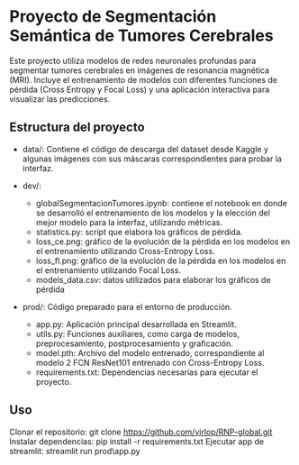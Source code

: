 # Proyecto de Segmentación Semántica de Tumores Cerebrales
Este proyecto utiliza modelos de redes neuronales profundas para segmentar tumores cerebrales en imágenes de resonancia magnética (MRI). Incluye el entrenamiento de modelos con diferentes funciones de pérdida (Cross Entropy y Focal Loss) y una aplicación interactiva para visualizar las predicciones.

## Estructura del proyecto
- data/: Contiene el código de descarga del dataset desde Kaggle y algunas imágenes con sus máscaras correspondientes para probar la interfaz.

- dev/: 
    - globalSegmentacionTumores.ipynb: contiene el notebook en donde se desarrolló el entrenamiento de los modelos y la elección del mejor modelo para la interfaz, utilizando métricas.
    - statistics.py: script que elabora los gráficos de pérdida.
    - loss_ce.png: gráfico de la evolución de la pérdida en los modelos en el entrenamiento utilizando Cross-Entropy Loss.
    - loss_fl.png: gráfico de la evolución de la pérdida en los modelos en el entrenamiento utilizando Focal Loss.
    - models_data.csv: datos utilizados para elaborar los gráficos de pérdida

- prod/: Código preparado para el entorno de producción.
    - app.py: Aplicación principal desarrollada en Streamlit.
    - utils.py: Funciones auxiliares, como carga de modelos, preprocesamiento, postprocesamiento y graficación.
    - model.pth: Archivo del modelo entrenado, correspondiente al modelo 2 FCN ResNet101 entrenado con Cross-Entropy Loss.
    - requirements.txt: Dependencias necesarias para ejecutar el proyecto.

## Uso
Clonar el repositorio:
git clone https://github.com/virlop/RNP-global.git
Instalar dependencias:
pip install -r requirements.txt
Ejecutar app de streamlit:
streamlit run prod\app.py